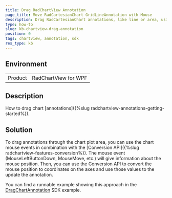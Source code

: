 ```yaml
---
title: Drag RadChartView Annotation
page_title: Move RadCartesianChart GridLineAnnotation with Mouse
description: Drag RadCartesianChart annotations, like line or area, using the mouse and Conversion API
type: how-to
slug: kb-chartview-drag-annotation
position: 0
tags: chartview, annotation, sdk
res_type: kb
---
```


## Environment
<table>
	<tr>
		<td>Product</td>
		<td>RadChartView for WPF</td>
	</tr>
</table>

## Description

How to drag chart [annotations]({%slug radchartview-annotations-getting-started%}).

## Solution

To drag annotations through the chart plot area, you can use the chart mouse events in combination with the [Conversion API]({%slug radchartview-features-conversion%}). The mouse event (MouseLeftButtonDown, MouseMove, etc.) will give information about the mouse position. Then, you can use the Conversion API to convert the mouse position to coordinates on the axes and use those values to the update the annotation.

You can find a runnable example showing this approach in the [DragChartAnnotation](https://github.com/telerik/xaml-sdk/tree/master/ChartView/WPF/DragChartAnnotation) SDK example.
